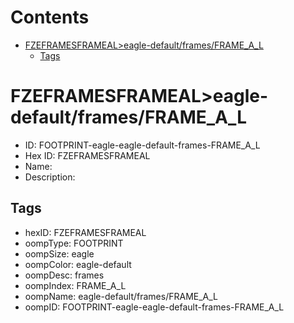 



Contents
========

* [FZEFRAMESFRAMEAL>eagle-default/frames/FRAME_A_L](#fzeframesframealeagle-defaultframesframe_a_l)
	* [Tags](#tags)

# FZEFRAMESFRAMEAL>eagle-default/frames/FRAME_A_L

- ID: FOOTPRINT-eagle-eagle-default-frames-FRAME_A_L
- Hex ID: FZEFRAMESFRAMEAL
- Name: 
- Description: 

## Tags

- hexID: FZEFRAMESFRAMEAL
- oompType: FOOTPRINT
- oompSize: eagle
- oompColor: eagle-default
- oompDesc: frames
- oompIndex: FRAME_A_L
- oompName: eagle-default/frames/FRAME_A_L
- oompID: FOOTPRINT-eagle-eagle-default-frames-FRAME_A_L
